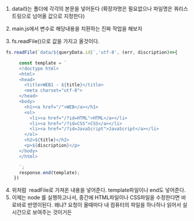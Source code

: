 1. data라는 폴더에 각각의 본문을 넣어둔다 (확장자명은 필요없으나 파일명은 쿼리스트링으로 넘어올 값으로 지정한다)

2. main.js에서 변수로 해당내용을 치환하는 진짜 작업을 해보자

3. fs.readFile()으로 값을 가지고 올것이다. 
```js
 fs.readFile(`data/${queryData.id}`,'utf-8', (err, discription)=>{

      const template = `
      <!doctype html>
      <html>
      <head>
        <title>WEB1 - ${title}</title>
        <meta charset="utf-8">
      </head>
      <body>
        <h1><a href="/">WEB</a></h1>
        <ol>
          <li><a href="/?id=HTML">HTML</a></li>
          <li><a href="/?id=CSS">CSS</a></li>
          <li><a href="/?id=JavaScript">JavaScript</a></li>
        </ol>
        <h2>${title}</h2>
        <p>${discription}</p>
      </body>
      </html>

      `;
      response.end(template);
    })
```

4.  위처럼  readFile로 가져온 내용을 넣어준다. template파일이나 end도 넣어준다. 
5. 이제는 node 를 실행하고나서, 중간에 HTML파일이나 CSS파일을 수정한다면 바로바로 반영이된다. 왜냐? 요청이 올때마다 내 컴퓨터의 파일을 하나하나 읽어서 실시간으로 보여주는 것이거든

